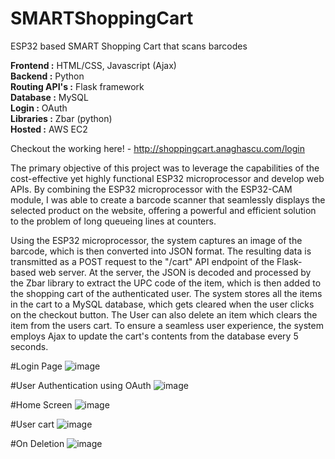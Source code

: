 # SMARTShoppingCart
 ESP32 based SMART Shopping Cart that scans barcodes

 <b>Frontend :</b> HTML/CSS, Javascript (Ajax) </br>
 <b>Backend :</b> Python </br>
 <b>Routing API's :</b> Flask framework </br>
 <b>Database :</b> MySQL </br>
 <b>Login :</b> OAuth </br>
 <b>Libraries :</b> Zbar (python) </br>
 <b>Hosted :</b> AWS EC2 </br>

Checkout the working here! - http://shoppingcart.anaghascu.com/login

The primary objective of this project was to leverage the capabilities of the cost-effective yet highly functional ESP32 microprocessor and develop web APIs. By combining the ESP32 microprocessor with the ESP32-CAM module, I was able to create a barcode scanner that seamlessly displays the selected product on the website, offering a powerful and efficient solution to the problem of long queueing lines at counters.

Using the ESP32 microprocessor, the system captures an image of the barcode, which is then converted into JSON format. The resulting data is transmitted as a POST request to the "/cart" API endpoint of the Flask-based web server. At the server, the JSON is decoded and processed by the Zbar library to extract the UPC code of the item, which is then added to the shopping cart of the authenticated user. The system stores all the items in the cart to a MySQL database, which gets cleared when the user clicks on the checkout button. The User can also delete an item which clears the item from the users cart. To ensure a seamless user experience, the system employs Ajax to update the cart's contents from the database every 5 seconds. 

#Login Page
![image](https://github.com/Anagha0202/SMARTShoppingCart/assets/53923590/be00620a-e26a-4c88-bc80-a685fb8f9ede)

#User Authentication using OAuth
![image](https://github.com/Anagha0202/SMARTShoppingCart/assets/53923590/b1c326e4-2b4f-4106-a5b5-ca703b9ae63f)

#Home Screen
![image](https://github.com/Anagha0202/SMARTShoppingCart/assets/53923590/934e9f9a-e1be-4112-9f78-9afa61f4e338)

#User cart
![image](https://github.com/Anagha0202/SMARTShoppingCart/assets/53923590/3254fd5c-cf3a-4661-97b9-19827eab415d)

#On Deletion
![image](https://github.com/Anagha0202/SMARTShoppingCart/assets/53923590/cd824793-fee4-4fa5-badb-8451088688a2)

